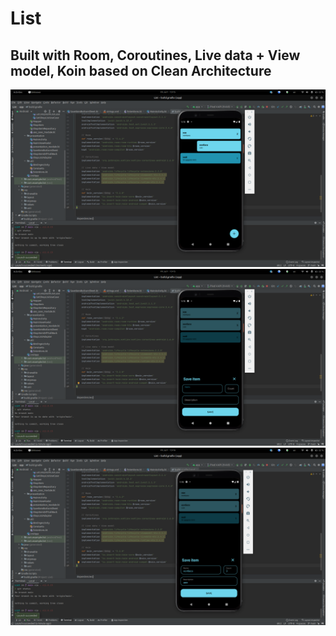 # List 
## Built with Room, Coroutines, Live data + View model, Koin based on Clean Architecture
![](https://github.com/khan513/List/blob/main/app/Screenshot%20from%202022-07-01%2013-15-21.png)
![](https://github.com/khan513/List/blob/main/app/Screenshot%20from%202022-07-01%2013-15-44.png)
![](https://github.com/khan513/List/blob/main/app/Screenshot%20from%202022-07-01%2013-16-07.png)